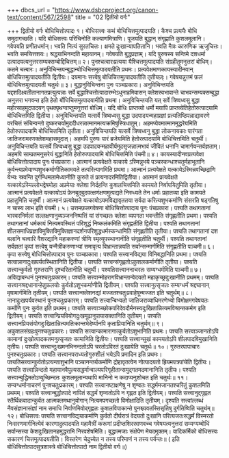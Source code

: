 +++
dbcs_url = "https://www.dsbcproject.org/canon-text/content/567/2598"
title = "02 द्वितीयो वर्गः"

+++
द्वितीयो वर्गः 
बोधिचित्तोत्पादः
१। बोधिसत्त्वः कथं बोधिचित्तमुत्पादयति। कैश्च प्रत्ययैः बोधि समुदागच्छति। यदि बोधिसत्त्वः परिचिनोति कल्याणमित्राणि। पूजयति बुद्धान् संगृह्णाति कुशलमूलानि। गवेपयति प्रणीतधर्मान्। भवति नित्यं सुरतचित्तः। क्षमते दुःखान्यापतितानि। भवति मैत्रः कारुणिक ऋजुचित्तः। भवति समचित्तशयः। श्रद्धयाभिनन्दति महायानम्। गवेषयति बुद्धप्रज्ञाम्। यदि पुरुषस्य सन्तिमे दशधर्मा उत्पादयत्यनुत्तरसम्यक्सम्बोद्दिचित्तम्॥
२। पुनश्चत्वारःप्रत्यया यैश्चित्तमुत्पादयति संग्रहीतुमनुत्तरां बोधिम्। कतमे चत्बारः। अनुविचिन्तयन्बुद्धान्बोधिचित्तमुत्पादयतीति प्रथमः। प्रत्यवेक्षमाणकायस्यादीनवान् बोधिचित्तमुत्पादयतीति द्वितीयः। दयमानः सत्त्वेषु बोधिचित्तमुत्पादयतीति तृतीयज़्ः। गवेषयन्नुत्तमं फ़लं बोधिचित्तमुत्पादयती चतुर्थः॥
३। बुद्धानुविचिन्तना पुनः पञ्चप्रकारा। अनुविचिन्तयति यद्दशदिक्ष्वतीतानागतप्रत्युत्पन्नाः सर्वे बुद्धाश्चित्तोत्पादारम्भेऽधुनाहमिवासन् क्लेशस्वभावान्ते चाभवन्सम्यक्सम्बुद्धा अनुत्तरा भगवन्त इति हेतो र्बोधिचित्तमुत्पादयामीति प्रथमा। अनुविचिन्तयति यत् सर्वे त्रिष्वध्वसु बुद्धा महोत्साहमुदपादयन् पृथक्पृथग्वाप्तुमनुत्तरां बोधिम्। यदि बोधिः प्राप्तव्यो धर्मो मयापि प्राप्तव्येतिहेतोरुत्पादयामि बोधिचित्तमिति द्वितीया। अनुविचिन्तयति यत्सर्वे त्रिष्वध्वसु बुद्धा उदपादयन्महाप्रज्ञां प्रत्यतिष्ठिपन्नाद्यावरणे वरचित्तं संचिन्वन्तो दुष्करचर्यामुददीधरन्नात्मानमत्यक्रमिषुस्त्रिधातुम्। अहमप्येवमात्मानमुद्धरेयमिति हेतोरुत्पादयामि बोधिचित्तमिति तृतीता। अनुविचिन्तयति यत्सर्वे त्रिष्वध्वनु बुद्धा लोकनायकाः पारंगता जातिजरामरणक्लेशमहासमुदात्। अहमपि पुरुषः पारं ब्रजेयमिति हेतोरत्पादयामि बोधिचित्तमिति चतुर्थी। अनुविचिन्तयति यत्सर्वे त्रिप्वध्वसु बुद्धा उदपादयन्महावीर्यमुदसृजन्नात्मभावं जीवितं धनानि चामार्गयन्सर्वज्ञताम्। अहमपि साम्प्रतमनुसरेयं बुद्धानिति हेतोरुत्पादयामि बोधिचित्तमिति पंचमी॥
४। कायस्यादीनवप्रत्यवेक्षा बोधिचित्तोत्पादाय पुनः पंचप्रकारा। आत्मानं प्रत्यवेक्षते यत्काये ऽस्मिन्नुभये पञ्चस्कन्धाश्चतुर्महाभूतानि कुर्वन्त्यप्रमेयाण्यशुभकर्माणीतिकामयते तत्परित्यागमिति प्रथमा। आत्मानं प्रत्यवेक्षते यत्कायेऽस्मिन्नवच्छिद्राणि येभ्यः स्रवन्ति दुर्गन्धिमलामेध्यानीति कुरुते तं प्रत्यनादरमितिद्वितीया। आत्मानं प्रत्यवेक्षते यत्कायेऽस्मिल्लोभद्वेषमोहा अप्रमेयाः क्लेशा निर्दहन्ति कुशलचित्तमिति कामयते निर्वापयितुमिति तृतीया। आत्मानं प्रत्यवेक्षते यत्कायोऽयं फ़ेनबुद्बुदवत्क्षणंक्षणमुत्पद्यते निरुध्यते तेन धर्माः प्रहातव्या इति कामयते प्रहातुमिति चतुर्थी। आत्मानं प्रत्यवेक्षते यत्कायोऽयमविद्यावृततया सर्वदा करित्यशुभकर्माणि संसरति षड्गतिषु न चास्य लाभ इति पंचमी।
५। उत्तमफ़लगवेषणा बोधिचित्तोत्पादाय पुनः पंचप्रकारा। पश्यति तथागतानां भास्वरनिर्मलां सल्लक्षणानुव्यञ्जननिष्पत्तिं यां संगच्छतः क्लेशा व्यपगता भवन्तीति संगृह्णतीति प्रथमा। पश्यति तथागतानां धर्मकायं नित्यमवस्थितं परिशुद्धं निष्कलंकमिति संगृह्णतीति द्वितीया। पश्यति तथागतानां शीलसमाधिप्रज्ञाविमुक्तिविमुक्तिज्ञानदर्शनपरिशुद्धधर्मस्कन्धामिति संगृह्णतीति तृतीया। पश्यति तथागतानां दश बलानि चत्वारि वैशरद्यानि महाकरुणां त्रीणि स्मृत्युपस्थानानीति संगृह्णतीति चतुर्थी। पश्यति  तथागतानां सर्वज्ञतां कृपां सत्त्वेषु यन्मैत्रीकरुणाभ्यां समावृत्य विभ्रान्तान्नयति सर्वान्सन्मार्गमिति संगृह्णतीति पञ्चमी॥
६। कृपा सत्त्वेषु बोधिचित्तोत्पादाय पुनः पञ्चप्रकारा। पश्यति सत्त्वानविद्यया विनिबद्धानिति प्रथमा। पश्यति सत्वान्नानादुःखपर्यवस्थितानिति द्वितीया। पश्यति सत्त्वन्संगृह्णतोऽकुशलकर्माणीति तृतीया। पश्यति सत्त्वान्कुर्वतो गुरुतराणि दुश्चरितानीति चतुर्थी। पश्यतिसत्त्वाननाचरतः सम्यग्धर्ममिति पञ्चमी॥
७। अविद्याबन्धनं पुनश्चतुःप्रकारम्। पश्यति सत्त्वान्मोहरागविभ्रान्तान्वेदयतो महाकृच्छ्रदुःखानीति प्रथमम्। पश्यति सत्त्वानश्रद्दधानान्हेतुफ़लयोः कुर्वतोऽशुभकर्माणीति द्वितीयम्। पश्यति सत्त्वानुत्सृजतः सम्यग्धर्मं श्रद्दघानान् मृषामार्गमिति तृतीयम्। पश्यति सत्त्वान्क्लेशनद्यां मज्जतश्चतुःप्रवाहेषून्मज्जत इति चतुर्थम्॥
८। नानादुःखपर्यवस्थानं पुनश्चतुःप्रकारम्। पश्यति सत्त्वान्बिभ्यतो जातिजराव्याधिमरणेभ्यो विमोक्षमगवेषयतः कर्माणि पुनः कुर्वत इति प्रथमम्। पश्यति सत्त्वाञ्च्छोकपरिदेवदौर्मनस्यदुःखितान्नित्यमविश्रान्तकर्मण इति द्वितीयम्। पश्यति सत्त्वान्प्रियवियोगदुःखमूढानुपायासक्तानिति तृतीयम्। पश्यति सत्त्वानप्रियसंयोगदुःखितान्नित्यमतिक्रान्तभेदेर्ष्यानपि कृताप्रियानिति चतुर्थम्॥
९। अकुशलसंग्रहःपुनश्चतुःप्रकारः। पश्यति सत्त्वान्कामारागात्कुर्वतोऽशुभानिति प्रथमः। पश्यति सत्त्वाञ्जानतोऽपि कामानां दुःखोत्पादकतमनुत्सृजतः कामानिति द्वितीयः। पश्यति सत्त्वान्सुखं कामयतोऽपि शीलपादविमुखानिति तृतीयः। पश्यति सत्त्वान्दुःखमनभिनन्दतोऽपि चरतोऽविरतं दुःखायेति चतुर्थः॥
१०। गुरुतरपापाचारः पुनश्चतुःप्रकारः। पश्यति सत्त्वानपराध्यतोगुरुशीलं भयेऽपि प्रमादिन इति प्रथमः। पश्यतिसत्त्वान्कुर्वतोऽत्यन्ताशुभानि पञ्चानन्तर्यकर्माणि द्रोहावृतत्वेन नोत्पादयतो ह्रियमपत्रपांचेति द्वितीयः। पश्यति सत्त्वान्निन्दतो महायानवैपुल्यसद्धर्मान्वाल्यपरिगृहीतान्समुद्गतमदमानानिति तृतीयः। पश्यति सत्त्वान्बुद्धिमतोऽप्युच्छिन्दतः कुशलमूलान्यथापि मानिनो न कदाप्यनुशोचत इति चतुर्थः॥
११। सम्यग्धर्मानाचरणं पुनश्चतुःप्रकारम्। पश्यति सत्त्वानष्टाक्षणेषु न शृण्वतः सद्धर्ममजानतश्चरितुं कुशलमिति प्रथमम्। पश्यति सत्त्वान्बुद्धोत्पादे नापितं सद्धर्मं शृण्वतोऽपि न गृह्णत इति द्वितीयम्। पश्यति सत्त्वानुद्गृह्णत स्तैर्थिकवादान्कुर्वत आत्मक्लमथानुयोगान् नित्यमपगच्छतो विमोक्षादिति तृतीयम्। दृश्यति सत्त्वांल्लब्धं नैवसंज्ञानासंज्ञां नाम समाधि निर्वाणमिवोद्गृह्णतः कुशलविपाकान्ते पुनश्च्यवतस्तिसृतिषु दुर्गतिष्विति चतुर्थम्॥
१२। बोधिसत्त्वः पश्यति सत्त्वानविद्ययाकर्माणि कुर्वतो दीर्घरात्रं वेदयतो दुःखानि परित्यजतःसद्धर्मं विस्मरतो निःसरणमार्गनित्येवं कारणादुत्पादयति महामैत्रीं करूणां प्रदीप्तशिरस्राणवच्च गवेषयत्यनुत्तरां सम्यग्यम्बोधिं सर्वान्सत्त्वा केशदुःखितानहमुद्धरामि निरवशेषमिति। बुद्धात्मजाः संक्षेपेण मेयदमुक्तम्। वादिकर्मिको बोधिसत्त्वः सकारणं चित्तमुत्पादयतीति। विस्तरेण चेदुच्येत न तस्य परिमाणं न तस्य पर्यन्तः॥
( इति बोधिचित्तोत्पादसुत्रशास्त्रे बोधिचित्तोत्पादो नाम द्वितीयो वर्गः॥)
